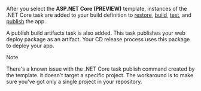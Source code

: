 After you select the **ASP.NET Core (PREVIEW)** template, instances of the .NET Core task are added to your build definition to [restore](https://docs.microsoft.com/en-us/dotnet/articles/core/tools/dotnet-restore), [build](https://docs.microsoft.com/en-us/dotnet/articles/core/tools/dotnet-build), [test](https://docs.microsoft.com/en-us/dotnet/articles/core/tools/dotnet-test), and [publish](https://docs.microsoft.com/en-us/dotnet/articles/core/tools/dotnet-publish) the app. 

 A publish build artifacts task is also added. This task publishes your web deploy package as an artifact. Your CD release process uses this package to deploy your app.

> [!NOTE]
>
> There's a known issue with the .NET Core task publish command created by the template. it doesn't target a specific project. The workaround is to make sure you've got only a single project in your repository.